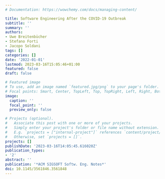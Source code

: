 ```yaml
---
# Documentation: https://wowchemy.com/docs/managing-content/

title: Software Engineering After the COVID-19 Outbreak
subtitle: ''
summary: ''
authors:
- Uwe Breitenbücher
- Stefano Forti
- Jacopo Soldani
tags: []
categories: []
date: '2022-01-01'
lastmod: 2023-03-16T15:05:46+01:00
featured: false
draft: false

# Featured image
# To use, add an image named `featured.jpg/png` to your page's folder.
# Focal points: Smart, Center, TopLeft, Top, TopRight, Left, Right, BottomLeft, Bottom, BottomRight.
image:
  caption: ''
  focal_point: ''
  preview_only: false

# Projects (optional).
#   Associate this post with one or more of your projects.
#   Simply enter your project's folder or file name without extension.
#   E.g. `projects = ["internal-project"]` references `content/project/deep-learning/index.md`.
#   Otherwise, set `projects = []`.
projects: []
publishDate: '2023-03-16T14:05:45.616020Z'
publication_types:
- '2'
abstract: ''
publication: '*ACM SIGSOFT Softw. Eng. Notes*'
doi: 10.1145/3561846.3561848
---
```

